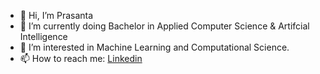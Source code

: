 - 👋 Hi, I’m Prasanta 
- 🌱 I’m currently doing Bachelor in Applied Computer Science & Artifcial Intelligence
- 👀 I’m interested in Machine Learning and Computational Science.
- 📫 How to reach me: <a href="https://www.linkedin.com/in/pkus/">Linkedin</a>

<!---
pkusaha/pkusaha is a ✨ special ✨ repository because its `README.md` (this file) appears on your GitHub profile.
You can click the Preview link to take a look at your changes.
--->
